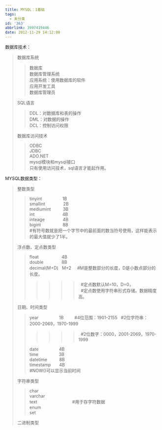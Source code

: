 ```yaml
---
title: MYSQL：1基础
tags:
  - 未分类
id: '363'
abbrlink: 3997419446
date: 2012-11-29 14:12:00
---
```


数据库技术：  

> 数据库系统  
> 
> > 数据库  
> > 数据库管理系统  
> > 应用系统：使用数据库的软件  
> > 应用开发工具  
> > 数据库管理员  
> 
> SQL语言  
> 
> > DDL：对数据库和表的操作  
> > DML：对数据的操作  
> > DCL：控制访问权限  
> 
> 数据库访问技术  
> 
> > ODBC  
> > JDBC  
> > ADO.NET  
> > mysql模块和mysql接口  
> > 只有使用访问技术，sql语言才能起作用。  

  
MYSQL数据类型：  

> 整数类型  
> 
> > tinyint                 1B  
> > smallint               2B  
> > mediumint          3B  
> > int                       4B  
> > inteage               4B  
> > bigint                  8B  
> > #有符号数就是把一个字节中的最前面的数当符号使用，这样能表示的最大值就少了1半。  
> >   
> 
> 浮点数、定点数类型  
> 
> > float                   4B  
> > double               8B  
> > decimal(M+D)   M+2     #M是整数部分的长度，D是小数点部分的长度。  
> > 
> > > > > >   #定点数默认M=10，D=0，  
> > > > > >   #定点数使用字符串形式存储。数据精度高。  
> > 
> >   
> 
> 日期、时间类型  
> 
> > year                 1B         #4位范围：1901-2155   #2位字符串：2000-2069，1970-1999  
> > 
> > > > > >   #2位数字：0000，2001-2069，1970-1999  
> > 
> > date                 4B          
> > time                 3B  
> > datetime          8B  
> > timestamp       4B  
> > #NOW()可以显示当前时间  
> 
> 字符串类型  
> 
> > char  
> > varchar  
> > text                             #用于存字符数据  
> > enum  
> > set  
> 
> 二进制类型